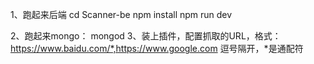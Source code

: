 1、跑起来后端
cd Scanner-be
npm install
npm run dev

2、跑起来mongo：
mongod
3、装上插件，配置抓取的URL，格式：
https://www.baidu.com/*,https://www.google.com
逗号隔开，*是通配符



